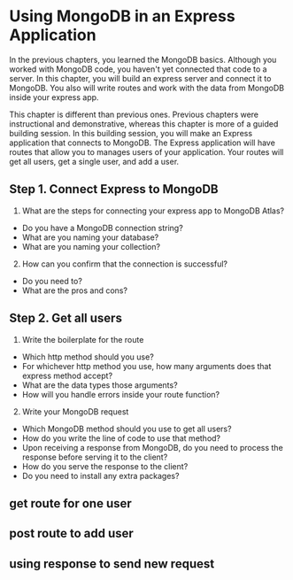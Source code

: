 # Using MongoDB in an Express Application

In the previous chapters, you learned the MongoDB basics. Although you worked with MongoDB code, you haven't yet connected that code to a server. In this chapter, you will build an express server and connect it to MongoDB. You also will write routes and work with the data from MongoDB inside your express app. 

This chapter is different than previous ones. Previous chapters were instructional and demonstrative, whereas this chapter is more of a guided building session. In this building session, you will make an Express application that connects to MongoDB. The Express application will have routes that allow you to manages users of your application. Your routes will get all users, get a single user, and add a user.

## Step 1. Connect Express to MongoDB

1. What are the steps for connecting your express app to MongoDB Atlas?

- Do you have a MongoDB connection string?
- What are you naming your database?
- What are you naming your collection?

2. How can you confirm that the connection is successful?

- Do you need to?
- What are the pros and cons?

## Step 2. Get all users

1. Write the boilerplate for the route

- Which http method should you use?
- For whichever http method you use, how many arguments does that express method accept?
- What are the data types those arguments?
- How will you handle errors inside your route function?

2. Write your MongoDB request

- Which MongoDB method should you use to get all users?
- How do you write the line of code to use that method?
- Upon receiving a response from MongoDB, do you need to process the response before serving it to the client?
- How do you serve the response to the client?
- Do you need to install any extra packages?

## get route for one user

## post route to add user

## using response to send new request
